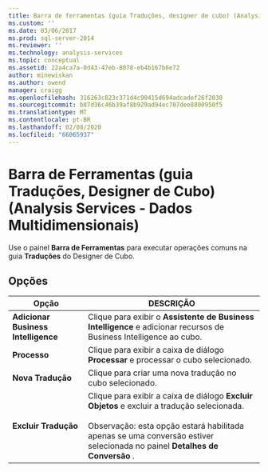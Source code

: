 ```yaml
---
title: Barra de ferramentas (guia Traduções, designer de cubo) (Analysis Services-dados multidimensionais) | Microsoft Docs
ms.custom: ''
ms.date: 03/06/2017
ms.prod: sql-server-2014
ms.reviewer: ''
ms.technology: analysis-services
ms.topic: conceptual
ms.assetid: 22a4ca7a-0d43-47eb-8078-eb4b167b6e72
author: minewiskan
ms.author: owend
manager: craigg
ms.openlocfilehash: 316263c823c371d4c90415d694adcadef26f2030
ms.sourcegitcommit: b87d36c46b39af8b929ad94ec707dee8800950f5
ms.translationtype: MT
ms.contentlocale: pt-BR
ms.lasthandoff: 02/08/2020
ms.locfileid: "66065937"
---
```

# <a name="toolbar-translations-tab-cube-designer-analysis-services---multidimensional-data"></a>Barra de Ferramentas (guia Traduções, Designer de Cubo) (Analysis Services - Dados Multidimensionais)
  Use o painel **Barra de Ferramentas** para executar operações comuns na guia **Traduções** do Designer de Cubo.  
  
## <a name="options"></a>Opções  
  
|Opção|DESCRIÇÃO|  
|------------|-----------------|  
|**Adicionar Business Intelligence**|Clique para exibir o **Assistente de Business Intelligence** e adicionar recursos de Business Intelligence ao cubo.|  
|**Processo**|Clique para exibir a caixa de diálogo **Processar** e processar o cubo selecionado.|  
|**Nova Tradução**|Clique para criar uma nova tradução no cubo selecionado.|  
|**Excluir Tradução**|Clique para exibir a caixa de diálogo **Excluir Objetos** e excluir a tradução selecionada.<br /><br /> Observação: esta opção estará habilitada apenas se uma conversão estiver selecionada no painel **Detalhes de Conversão** .|  
  
  
